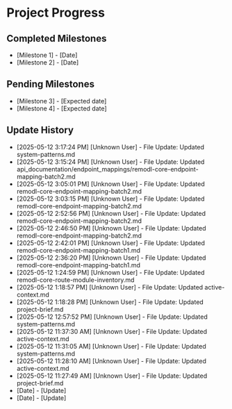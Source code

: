 # Project Progress

## Completed Milestones
- [Milestone 1] - [Date]
- [Milestone 2] - [Date]

## Pending Milestones
- [Milestone 3] - [Expected date]
- [Milestone 4] - [Expected date]

## Update History

- [2025-05-12 3:17:24 PM] [Unknown User] - File Update: Updated system-patterns.md
- [2025-05-12 3:15:24 PM] [Unknown User] - File Update: Updated api_documentation/endpoint_mappings/remodl-core-endpoint-mapping-batch2.md
- [2025-05-12 3:05:01 PM] [Unknown User] - File Update: Updated remodl-core-endpoint-mapping-batch2.md
- [2025-05-12 3:03:15 PM] [Unknown User] - File Update: Updated remodl-core-endpoint-mapping-batch2.md
- [2025-05-12 2:52:56 PM] [Unknown User] - File Update: Updated remodl-core-endpoint-mapping-batch2.md
- [2025-05-12 2:46:50 PM] [Unknown User] - File Update: Updated remodl-core-endpoint-mapping-batch2.md
- [2025-05-12 2:42:01 PM] [Unknown User] - File Update: Updated remodl-core-endpoint-mapping-batch1.md
- [2025-05-12 2:36:20 PM] [Unknown User] - File Update: Updated remodl-core-endpoint-mapping-batch1.md
- [2025-05-12 1:24:59 PM] [Unknown User] - File Update: Updated remodl-core-route-module-inventory.md
- [2025-05-12 1:18:57 PM] [Unknown User] - File Update: Updated active-context.md
- [2025-05-12 1:18:28 PM] [Unknown User] - File Update: Updated project-brief.md
- [2025-05-12 12:57:52 PM] [Unknown User] - File Update: Updated system-patterns.md
- [2025-05-12 11:37:30 AM] [Unknown User] - File Update: Updated active-context.md
- [2025-05-12 11:31:05 AM] [Unknown User] - File Update: Updated system-patterns.md
- [2025-05-12 11:28:10 AM] [Unknown User] - File Update: Updated active-context.md
- [2025-05-12 11:27:49 AM] [Unknown User] - File Update: Updated project-brief.md
- [Date] - [Update]
- [Date] - [Update]
